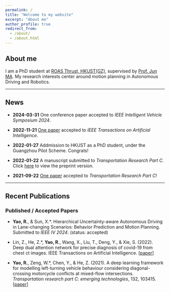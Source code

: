 ```yaml
---
permalink: /
title: "Welcome to my website"
excerpt: "About me"
author_profile: true
redirect_from: 
  - /about/
  - /about.html
---
```


## About me
I am a PhD student at [ROAS Thrust, HKUST(GZ)](https://www.hkust-gz.edu.cn/academics/hubs-and-thrust-areas/systems-hub/robotics-and-autonomous-systems/ "affiliation"), supervised by [Prof. Jun MA](https://personal.hkust-gz.edu.cn/junma/index.html). My research interests center around motion planning in Autonomous Driving and Robotics.<br>

------

## News
* **2024-03-31** One conference paper accepted to *IEEE Intelligent Vehicle Symposium 2024*.

* **2022-11-21** [One paper](https://ieeexplore.ieee.org/abstract/document/9965606?casa_token=1YA5Dal6dGUAAAAA:VTT0zr6uE6-kgGUJYoEMLy5EyEVd2LNQ0WCjsIPttDPs1kwI41yAqayR8YCZf5df0iyA9JMbpywW2A) accepted to *IEEE Transactions on Artificial Intelligence*.

* **2022-01-27** Addmission to HKUST as a PhD student, under the Guangzhou Pilot Scheme. Congrats!

* **2022-01-22** A manuscript submitted to *Transportation Research Part C*. Click [here](https://papers.ssrn.com/sol3/papers.cfm?abstract_id=4015246) to view the preprint version.

* **2021-09-22** [One paper](https://www.sciencedirect.com/science/article/pii/S0968090X21004095?casa_token=8HVnu5TwNUEAAAAA:Xd1y_ol0bzIKDdBls3o5K2fn8BjPebBTJ5OkSHGPVM-c9cvmr9Mr8rWfdih_JHMGwIrHMveR6TI) accepted to *Transportation Research Part C*!

------

## Recent Publications
### Published / Accepted Papers
* **Yao, R.**, & Sun, X.\*. Hierarchical Uncertainty-aware Autonomous Driving in Lane-changing Scenarios: Behavior Prediction and Motion Planning. Submitted to *IEEE IV 2024*. (status: accepted)

* Lin, Z., He, Z.\*, **Yao, R.**, Wang, X., Liu, T., Deng, Y., & Xie, S. (2022). Deep dual attention network for precise diagnosis of covid-19 from chest ct images. IEEE Transactions on Artificial Intelligence. [[paper](https://ieeexplore.ieee.org/abstract/document/9965606?casa_token=1YA5Dal6dGUAAAAA:VTT0zr6uE6-kgGUJYoEMLy5EyEVd2LNQ0WCjsIPttDPs1kwI41yAqayR8YCZf5df0iyA9JMbpywW2A)]

* **Yao, R.**, Zeng, W.\*, Chen, Y., & He, Z. (2021). A deep learning framework for modelling left-turning vehicle behaviour considering diagonal-crossing motorcycle conflicts at mixed-flow intersections. *Transportation research part C: emerging technologies*, 132, 103415. \[[paper](https://www.sciencedirect.com/science/article/pii/S0968090X21004095?casa_token=8HVnu5TwNUEAAAAA:Xd1y_ol0bzIKDdBls3o5K2fn8BjPebBTJ5OkSHGPVM-c9cvmr9Mr8rWfdih_JHMGwIrHMveR6TI)\]
